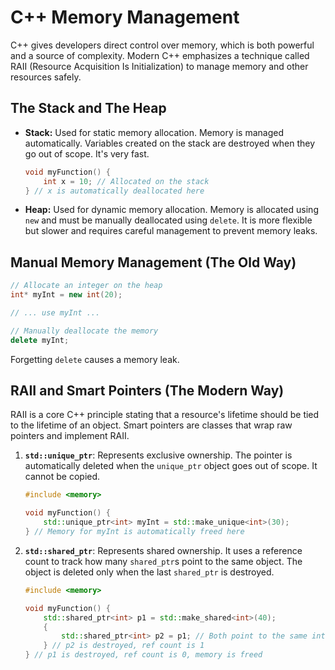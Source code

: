 # C++ Memory Management

C++ gives developers direct control over memory, which is both powerful and a source of complexity. Modern C++ emphasizes a technique called RAII (Resource Acquisition Is Initialization) to manage memory and other resources safely.

## The Stack and The Heap

*   **Stack:** Used for static memory allocation. Memory is managed automatically. Variables created on the stack are destroyed when they go out of scope. It's very fast.
    ```cpp
    void myFunction() {
        int x = 10; // Allocated on the stack
    } // x is automatically deallocated here
    ```
*   **Heap:** Used for dynamic memory allocation. Memory is allocated using `new` and must be manually deallocated using `delete`. It is more flexible but slower and requires careful management to prevent memory leaks.

## Manual Memory Management (The Old Way)

```cpp
// Allocate an integer on the heap
int* myInt = new int(20);

// ... use myInt ...

// Manually deallocate the memory
delete myInt;
```
Forgetting `delete` causes a memory leak.

## RAII and Smart Pointers (The Modern Way)
RAII is a core C++ principle stating that a resource's lifetime should be tied to the lifetime of an object. Smart pointers are classes that wrap raw pointers and implement RAII.

1.  **`std::unique_ptr`**: Represents exclusive ownership. The pointer is automatically deleted when the `unique_ptr` object goes out of scope. It cannot be copied.

    ```cpp
    #include <memory>

    void myFunction() {
        std::unique_ptr<int> myInt = std::make_unique<int>(30);
    } // Memory for myInt is automatically freed here
    ```

2.  **`std::shared_ptr`**: Represents shared ownership. It uses a reference count to track how many `shared_ptr`s point to the same object. The object is deleted only when the last `shared_ptr` is destroyed.

    ```cpp
    #include <memory>

    void myFunction() {
        std::shared_ptr<int> p1 = std::make_shared<int>(40);
        {
            std::shared_ptr<int> p2 = p1; // Both point to the same int, ref count is 2
        } // p2 is destroyed, ref count is 1
    } // p1 is destroyed, ref count is 0, memory is freed
    ```
